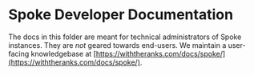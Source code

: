 # Spoke Developer Documentation

The docs in this folder are meant for technical administrators of Spoke instances. They are _not_ geared towards end-users. We maintain a user-facing knowledgebase at [https://withtheranks.com/docs/spoke/](https://withtheranks.com/docs/spoke/).

